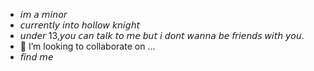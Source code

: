 - 𝘪𝘮 𝘢 𝘮𝘪𝘯𝘰𝘳
- 𝘤𝘶𝘳𝘳𝘦𝘯𝘵𝘭𝘺 𝘪𝘯𝘵𝘰 𝘩𝘰𝘭𝘭𝘰𝘸 𝘬𝘯𝘪𝘨𝘩𝘵
- 𝘶𝘯𝘥𝘦𝘳 13,𝘺𝘰𝘶 𝘤𝘢𝘯 𝘵𝘢𝘭𝘬 𝘵𝘰 𝘮𝘦 𝘣𝘶𝘵 𝘪 𝘥𝘰𝘯𝘵 𝘸𝘢𝘯𝘯𝘢 𝘣𝘦 𝘧𝘳𝘪𝘦𝘯𝘥𝘴 𝘸𝘪𝘵𝘩 𝘺𝘰𝘶. 
- 💞️ I’m looking to collaborate on ...
- 𝘧𝘪𝘯𝘥 𝘮𝘦


<!---
sappgoth1ka/sappgoth1ka is a ✨ special ✨ repository because its `README.md` (this file) appears on your GitHub profile.
You can click the Preview link to take a look at your changes.
--->
